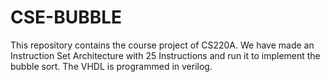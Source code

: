 # CSE-BUBBLE
This repository contains the course project of CS220A. We have made an Instruction Set Architecture with 25 Instructions and run it to implement the bubble sort. The VHDL is programmed in verilog.
